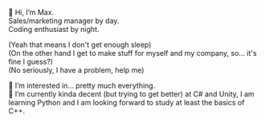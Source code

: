 <p>👋 Hi, I’m Max.<br/>
Sales/marketing manager by day.<br/>
  Coding enthusiast by night.</p>

<p>(Yeah that means I don't get enough sleep)<br/>
(On the other hand I get to make stuff for myself and my company, so... it's fine I guess?)<br/>
(No seriously, I have a problem, help me)</p>

<p>👀 I’m interested in... pretty much everything.<br/>
🌱 I’m currently kinda decent (but trying to get better) at C# and Unity, I am learning Python and I am looking forward to study at least the basics of C++.</p>

<!---
Demorden/Demorden is a ✨ special ✨ repository because its `README.md` (this file) appears on your GitHub profile.
You can click the Preview link to take a look at your changes.
--->
